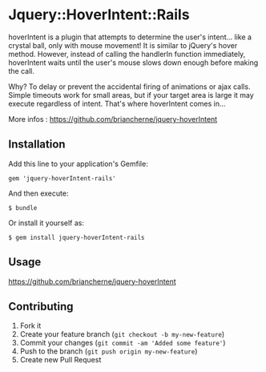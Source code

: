 # Jquery::HoverIntent::Rails

hoverIntent is a plugin that attempts to determine the user's intent... like a crystal ball, only with mouse movement! It is similar to jQuery's hover method. However, instead of calling the handlerIn function immediately, hoverIntent waits until the user's mouse slows down enough before making the call.

Why? To delay or prevent the accidental firing of animations or ajax calls. Simple timeouts work for small areas, but if your target area is large it may execute regardless of intent. That's where hoverIntent comes in...

More infos : https://github.com/briancherne/jquery-hoverIntent

## Installation

Add this line to your application's Gemfile:

    gem 'jquery-hoverIntent-rails'

And then execute:

    $ bundle

Or install it yourself as:

    $ gem install jquery-hoverIntent-rails

## Usage

https://github.com/briancherne/jquery-hoverIntent

## Contributing

1. Fork it
2. Create your feature branch (`git checkout -b my-new-feature`)
3. Commit your changes (`git commit -am 'Added some feature'`)
4. Push to the branch (`git push origin my-new-feature`)
5. Create new Pull Request
